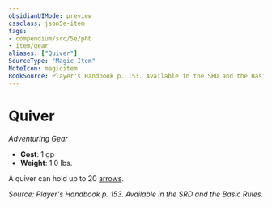 ```yaml
---
obsidianUIMode: preview
cssclass: json5e-item
tags:
- compendium/src/5e/phb
- item/gear
aliases: ["Quiver"]
SourceType: "Magic Item"
NoteIcon: magicitem
BookSource: Player's Handbook p. 153. Available in the SRD and the Basic Rules.
---
```

# Quiver
*Adventuring Gear*  

- **Cost**: 1 gp
- **Weight**: 1.0 lbs.

A quiver can hold up to 20 [arrows](/3-Mechanics/CLI/items/arrow.md).

*Source: Player's Handbook p. 153. Available in the SRD and the Basic Rules.*